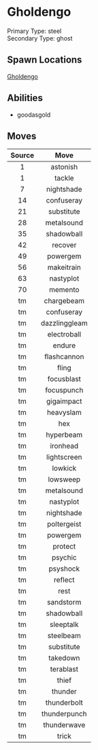 # Gholdengo  
Primary Type: steel  
Secondary Type: ghost  
  
## Spawn Locations  
[Gholdengo](/data/spawn_presets/gholdengo.md)  
  
## Abilities  
  * goodasgold
  
  
## Moves  
  
| Source | Move |  
|:---:|:---:|  
| 1 | astonish |  
| 1 | tackle |  
| 7 | nightshade |  
| 14 | confuseray |  
| 21 | substitute |  
| 28 | metalsound |  
| 35 | shadowball |  
| 42 | recover |  
| 49 | powergem |  
| 56 | makeitrain |  
| 63 | nastyplot |  
| 70 | memento |  
| tm | chargebeam |  
| tm | confuseray |  
| tm | dazzlinggleam |  
| tm | electroball |  
| tm | endure |  
| tm | flashcannon |  
| tm | fling |  
| tm | focusblast |  
| tm | focuspunch |  
| tm | gigaimpact |  
| tm | heavyslam |  
| tm | hex |  
| tm | hyperbeam |  
| tm | ironhead |  
| tm | lightscreen |  
| tm | lowkick |  
| tm | lowsweep |  
| tm | metalsound |  
| tm | nastyplot |  
| tm | nightshade |  
| tm | poltergeist |  
| tm | powergem |  
| tm | protect |  
| tm | psychic |  
| tm | psyshock |  
| tm | reflect |  
| tm | rest |  
| tm | sandstorm |  
| tm | shadowball |  
| tm | sleeptalk |  
| tm | steelbeam |  
| tm | substitute |  
| tm | takedown |  
| tm | terablast |  
| tm | thief |  
| tm | thunder |  
| tm | thunderbolt |  
| tm | thunderpunch |  
| tm | thunderwave |  
| tm | trick |  
  

